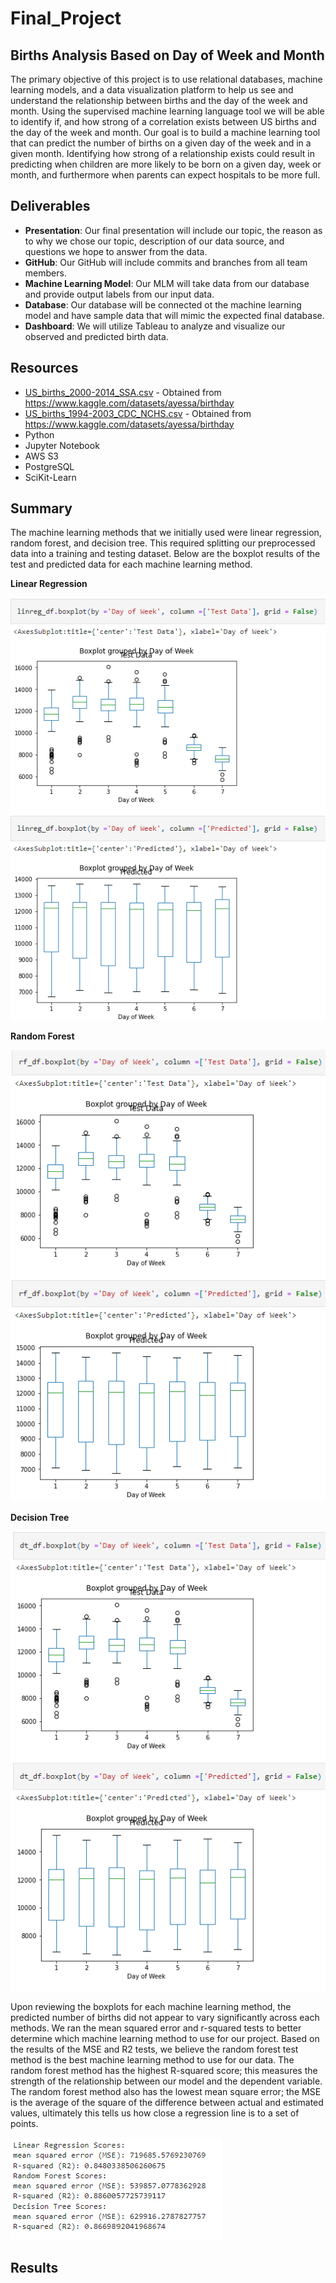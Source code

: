 # Final_Project

## Births Analysis Based on Day of Week and Month
The primary objective of this project is to use relational databases, machine learning models, and a data visualization platform to help us see and understand the relationship between births and the day of the week and month.  Using the supervised machine learning language tool we will be able to identify if, and how strong of a correlation exists between US births and the day of the week and month.  Our goal is to build a machine learning tool that can predict the number of births on a given day of the week and in a given month.  Identifying how strong of a relationship exists could result in predicting when children are more likely to be born on a given day, week or month, and furthermore when parents can expect hospitals to be more full.

## Deliverables
- **Presentation**: Our final presentation will include our topic, the reason as to why we chose our topic, description of our data source, and questions we hope to answer from the data.
- **GitHub**: Our GitHub will include commits and branches from all team members.
- **Machine Learning Model**: Our MLM will take data from our database and provide output labels from our input data.
- **Database**: Our database will be connected ot the machine learning model and have sample data that will mimic the expected final database.
- **Dashboard**: We will utilize Tableau to analyze and visualize our observed and predicted birth data.

## Resources
- [US_births_2000-2014_SSA.csv](https://github.com/Yasminem2022/Final_Project/blob/main/Resources/US_births_2000-2014_SSA.csv) - Obtained from https://www.kaggle.com/datasets/ayessa/birthday
- [US_births_1994-2003_CDC_NCHS.csv](https://github.com/Yasminem2022/Final_Project/blob/main/Resources/US_births_1994-2003_CDC_NCHS.csv) - Obtained from https://www.kaggle.com/datasets/ayessa/birthday
- Python
- Jupyter Notebook
- AWS S3
- PostgreSQL
- SciKit-Learn

## Summary
The machine learning methods that we initially used were linear regression, random forest, and decision tree.  This required splitting our preprocessed data into a training and testing dataset. Below are the boxplot results of the test and predicted data for each machine learning method.

**Linear Regression**

![This is an image](https://github.com/Yasminem2022/Final_Project/blob/main/Images/BoxPlot_LinearRegression.png)

**Random Forest**

![This is an image](https://github.com/Yasminem2022/Final_Project/blob/main/Images/BoxPlot_RandomForest.png)

**Decision Tree**

![This is an image](https://github.com/Yasminem2022/Final_Project/blob/main/Images/BoxPlot_DecisionTree.png)


Upon reviewing the boxplots for each machine learning method, the predicted number of births did not appear to vary significantly across each methods.  We ran the mean squared error and r-squared tests to better determine which machine learning method to use for our project.  Based on the results of the MSE and R2 tests, we believe the random forest test method is the best machine learning method to use for our data.  The random forest method has the highest R-squared score; this measures the strength of the relationship between our model and the dependent variable.  The random forest method also has the lowest mean square error; the MSE is the average of the square of the difference between actual and estimated values, ultimately this tells us how close a regression line is to a set of points.

![This is an image](https://github.com/Yasminem2022/Final_Project/blob/main/Images/MSE_R-Squared_Comparisons.png)


## Results
